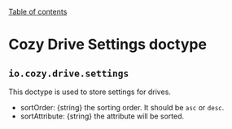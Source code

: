 [Table of contents](README.md#table-of-contents)

# Cozy Drive Settings doctype

## `io.cozy.drive.settings`

This doctype is used to store settings for drives.

- sortOrder: {string} the sorting order. It should be `asc` or `desc`.
- sortAttribute: {string} the attribute will be sorted.
